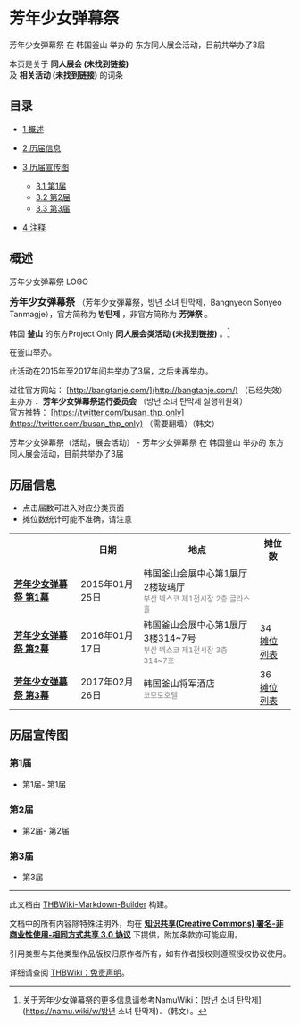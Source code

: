 # 芳年少女弹幕祭

<!-- source html: G:\repos\THBWiki-Markdown-Builder\THBWikiMarkdown\Temp\main\1\13\ns0%3A%E8%8A%B3%E5%B9%B4%E5%B0%91%E5%A5%B3%E5%BC%B9%E5%B9%95%E7%A5%AD.html -->

芳年少女弾幕祭 在 韩国釜山 举办的  东方同人展会活动，目前共举办了3届

本页是关于 **同人展会 (未找到链接)**   
及 **相关活动 (未找到链接)** 的词条
## 目录

- [1 概述](#概述)
- [2 历届信息](#历届信息)
- [3 历届宣传图](#历届宣传图)

  - [3.1 第1届](#第1届)
  - [3.2 第2届](#第2届)
  - [3.3 第3届](#第3届)



- [4 注释](#注释)




## 概述
[](./文件-芳年少女弹幕祭LOGO.png.md)  [](./文件-芳年少女弹幕祭LOGO.png.md)芳年少女弹幕祭 LOGO
  
<big> **芳年少女弹幕祭** </big>（芳年少女弾幕祭，방년 소녀 탄막제，Bangnyeon Sonyeo Tanmagje），官方简称为 **방탄제** ，非官方简称为 **芳弹祭** 。  
  
  
  
  
韩国 **釜山** 的东方Project Only **同人展会类活动 (未找到链接)** 。[^cite_note-namuwiki-1]  
  
在釜山举办。  
  
  
此活动在2015年至2017年间共举办了3届，之后未再举办。  
  
  
  
  
过往官方网站： [http://bangtanje.com/](http://bangtanje.com/) （已经失效）  
主办方： **芳年少女弹幕祭运行委员会** （방년 소녀 탄막제 실행위원회）  
官方推特： [https://twitter.com/busan_thp_only](https://twitter.com/busan_thp_only) （需要翻墙）（韩文）  
  
芳年少女弹幕祭（活动，展会活动） - 芳年少女弾幕祭 在 韩国釜山 举办的  东方同人展会活动，目前共举办了3届
## 历届信息
- 点击届数可进入对应分类页面
- 摊位数统计可能不准确，请注意


<table>
<tbody><tr><th> </th><th>日期</th><th>地点</th><th>摊位数</th></tr>
<tr><td id="1"><b><a href="/展会作品列表?e=%E8%8A%B3%E5%B9%B4%E5%B0%91%E5%A5%B3%E5%BC%B9%E5%B9%95%E7%A5%AD%231">芳年少女弹幕祭 第1幕</a></b></td><td id="ev-1">2015年01月25日</td><td>韩国釜山会展中心第1展厅2楼玻璃厅<br><small><span style="color:grey;">부산 벡스코 제1전시장 2층 글라스홀</span></small></td><td></td></tr>
<tr><td id="2"><b><a href="/展会作品列表?e=%E8%8A%B3%E5%B9%B4%E5%B0%91%E5%A5%B3%E5%BC%B9%E5%B9%95%E7%A5%AD%232">芳年少女弹幕祭 第2幕</a></b></td><td id="ev-2">2016年01月17日</td><td>韩国釜山会展中心第1展厅3楼314~7号<br><small><span style="color:grey;">부산 벡스코 제1전시장 3층 314~7호</span></small></td><td>34<br><a href="./芳年少女弹幕祭-第2届摊位.md" title="芳年少女弹幕祭/第2届摊位">摊位列表</a></td></tr>
<tr><td id="3"><b><a href="/展会作品列表?e=%E8%8A%B3%E5%B9%B4%E5%B0%91%E5%A5%B3%E5%BC%B9%E5%B9%95%E7%A5%AD%233">芳年少女弹幕祭 第3幕</a></b></td><td id="ev-3">2017年02月26日</td><td>韩国釜山将军酒店<br><small><span style="color:grey;">코모도호텔</span></small></td><td>36<br><a href="./芳年少女弹幕祭-第3届摊位.md" title="芳年少女弹幕祭/第3届摊位">摊位列表</a></td></tr>
</tbody></table>


## 历届宣传图
### 第1届
- [](./文件-芳年少女弹幕祭1宣传图1.jpg.md)第1届- [](./文件-芳年少女弹幕祭1宣传图2.png.md)第1届

### 第2届
- [](./文件-芳年少女弹幕祭2宣传图1.jpg.md)第2届- [](./文件-芳年少女弹幕祭2宣传图2.png.md)第2届

### 第3届
- [](./文件-芳年少女弹幕祭3宣传图1.jpg.md)第3届


[^cite_note-namuwiki-1]: 关于芳年少女弹幕祭的更多信息请参考NamuWiki：[방년 소녀 탄막제](https://namu.wiki/w/방년 소녀 탄막제)．（韩文）。

  
  






---

此文档由 [THBWiki-Markdown-Builder](https://github.com/Delsin-Yu/THBWiki-Markdown-Builder) 构建。

文档中的所有内容除特殊注明外，均在 [**知识共享(Creative Commons) 署名-非商业性使用-相同方式共享 3.0 协议**](https://creativecommons.org/licenses/by-sa/3.0/deed.zh-hans) 下提供，附加条款亦可能应用。

引用类型与其他类型作品版权归原作者所有，如有作者授权则遵照授权协议使用。

详细请查阅 [THBWiki：免责声明](https://thbwiki.cc/THBWiki:%E5%85%8D%E8%B4%A3%E5%A3%B0%E6%98%8E)。

